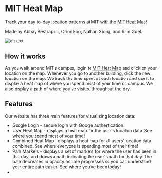 # MIT Heat Map
Track your day-to-day location patterns at MIT with the [MIT Heat Map](INSERT_URL_HERE)!

Made by Abhay Bestrapalli, Orion Foo, Nathan Xiong, and Ram Goel.

![alt text](https://media.discordapp.net/attachments/975839431468650589/1152843329646645258/image.png?width=1796&height=908)

## How it works
As you walk around MIT's campus, login to [MIT Heat Map](INSERT_URL_HERE) and click on your location on the map. Whenever you go to another building, click the new location on the map. We track the time spent at each location and use it to display a heat map of where you spend most of your time on campus. We also display a path of where you've visited throughout the day. 

## Features
Our website has three main features for visualizing location data:
* Google Login - secure login with Google authentication. 
* User Heat Map - displays a heat map for the user's location data. See where you spend most of your time!
* Combined Heat Map - displays a heat map for all users' location data combined. See where everyone is spending most of their time!
* Path Markers - displays a set of markers for where the user has been in that day, and draws a path indicating the user's path for that day. The path decreases in opacity as time progresses so you can understand your entire path easier. See where you've been today!
* 